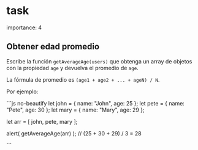 # task

importance: 4

## Obtener edad promedio

Escribe la función `getAverageAge(users)` que obtenga un array de objetos con la propiedad `age` y devuelva el promedio de `age`.

La fórmula de promedio es `(age1 + age2 + ... + ageN) / N`.

Por ejemplo:

\`\`\`js no-beautify let john = { name: "John", age: 25 }; let pete = { name: "Pete", age: 30 }; let mary = { name: "Mary", age: 29 };

let arr = \[ john, pete, mary \];

alert\( getAverageAge\(arr\) \); // \(25 + 30 + 29\) / 3 = 28

\`\`\`

